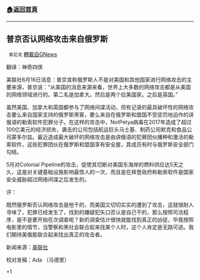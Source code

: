 ###  [:house:返回首頁](https://github.com/ourhimalayas/txt)
---

## 普京否认网络攻击来自俄罗斯
` 索尼克` [轉載自GNews](https://gnews.org/zh-hans/1327372/)

翻译：神奇四侠

美联社6月16日消息：普京宣称俄罗斯人不是对美国和其他国家进行网络攻击的主要来源，普京说：“从美国的消息来源来看，世界上大多数的网络攻击都是从美国的网络领域进行的。第二名是加拿大。然后是两个拉美国家。之后是英国。”

虽然美国、加拿大和英国都参与了网络间谍活动，但有记录的最具破坏性的网络攻击要么来自国家支持的俄罗斯黑客，要么来自在俄罗斯和盟国不受惩罚地运作的讲俄语的勒索软件犯罪分子。在这样的攻击中，NotPetya病毒在2017年造成了超过100亿美元的经济损失，袭击的公司包括航运巨头马士基、制药公司默克和食品公司蒙多尔兹。最近造成最大破坏的网络攻击是由讲俄语的犯罪团伙播种和激活的勒索软件，这些犯罪团伙在俄罗斯和盟国享有安全屋，其成员有时与俄罗斯安全部门勾结。

5月对Colonial Pipeline的攻击，促使其切断对美国东海岸的燃料供应达5天之久，这是对关键基础设施影响最惊人的一次，而且是在拜登政府称勒索软件是国家安全威胁超过网络间谍之后发生的。

评：

既然俄罗斯否认网络攻击是他干的，而美国又切切实实的遭到了攻击，这就很耐人寻味了，犯罪已经发生了，找到的嫌疑犯矢口否认是自己干的，那么按照司法程序，是不是要开始在次调查呢？新的调查估计很快就能找到真正的凶徒，毕竟按照电影里的情节，当警察和黑社会联合起来找某个人时，这个人肯定是无路可逃。我们期待美俄能联合起来找出真正的攻击者。

新闻来源：[美联社](https://apnews.com/article/donald-trump-joe-biden-canada-election-2020-campaign-2016-ad19a8134ada33c92b04ba71f45c72a5)

校对发稿：Ada （马德里）

+1
